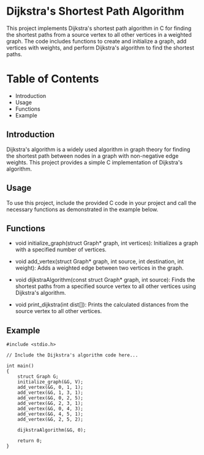# Dijkstra's Shortest Path Algorithm
This project implements Dijkstra's shortest path algorithm in C for finding the shortest paths from a source vertex to all other vertices in a weighted graph. The code includes functions to create and initialize a graph, add vertices with weights, and perform Dijkstra's algorithm to find the shortest paths.

# Table of Contents
- Introduction
- Usage
- Functions
- Example

## Introduction
Dijkstra's algorithm is a widely used algorithm in graph theory for finding the shortest path between nodes in a graph with non-negative edge weights. This project provides a simple C implementation of Dijkstra's algorithm.

## Usage
To use this project, include the provided C code in your project and call the necessary functions as demonstrated in the example below.

## Functions
- void initialize_graph(struct Graph* graph, int vertices): Initializes a graph with a specified number of vertices.

- void add_vertex(struct Graph* graph, int source, int destination, int weight): Adds a weighted edge between two vertices in the graph.

- void dijkstraAlgorithm(const struct Graph* graph, int source): Finds the shortest paths from a specified source vertex to all other vertices using Dijkstra's algorithm.

- void print_dijkstra(int dist[]): Prints the calculated distances from the source vertex to all other vertices.

## Example 
```
#include <stdio.h>

// Include the Dijkstra's algorithm code here...

int main()
{
    struct Graph G;
    initialize_graph(&G, V);
    add_vertex(&G, 0, 1, 1);
    add_vertex(&G, 1, 3, 1);
    add_vertex(&G, 0, 2, 5);
    add_vertex(&G, 2, 3, 1);
    add_vertex(&G, 0, 4, 3);
    add_vertex(&G, 4, 5, 1);
    add_vertex(&G, 2, 5, 2);

    dijkstraAlgorithm(&G, 0);
    
    return 0;
}
